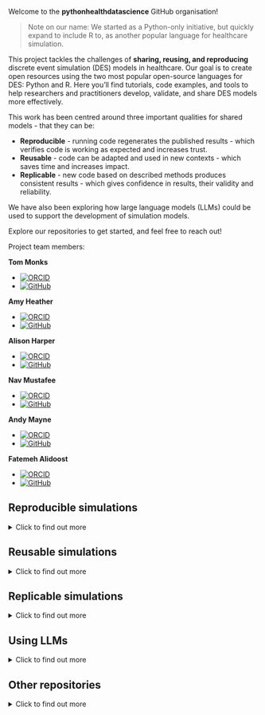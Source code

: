 Welcome to the **pythonhealthdatascience** GitHub organisation!

> Note on our name: We started as a Python-only initiative, but quickly expand to include R to, as another popular language for healthcare simulation.

This project tackles the challenges of **sharing, reusing, and reproducing** discrete event simulation (DES) models in healthcare. Our goal is to create open resources using the two most popular open-source languages for DES: Python and R. Here you’ll find tutorials, code examples, and tools to help researchers and practitioners develop, validate, and share DES models more effectively.

This work has been centred around three important qualities for shared models - that they can be:

* **Reproducible** - running code regenerates the published results - which verifies code is working as expected and increases trust.
* **Reusable** - code can be adapted and used in new contexts - which saves time and increases impact.
* **Replicable** - new code based on described methods produces consistent results - which gives confidence in results, their validity and reliability.

We have also been exploring how large language models (LLMs) could be used to support the development of simulation models.

Explore our repositories to get started, and feel free to reach out!

Project team members:

**Tom Monks**

* [![ORCID](https://img.shields.io/badge/ORCID-0000--0003--2631--4481-A6CE39?style=for-the-badge&logo=orcid&logoColor=white)](https://orcid.org/0000-0003-2631-4481)
* [![GitHub](https://img.shields.io/badge/GitHub-TomMonks-181717?style=for-the-badge&logo=github&logoColor=white)](https://github.com/TomMonks)
  
**Amy Heather**

* [![ORCID](https://img.shields.io/badge/ORCID-0000--0002--6596--3479-A6CE39?style=for-the-badge&logo=orcid&logoColor=white)](https://orcid.org/0000-0002-6596-3479)
* [![GitHub](https://img.shields.io/badge/GitHub-amyheather-181717?style=for-the-badge&logo=github&logoColor=white)](https://github.com/amyheather)

**Alison Harper**

* [![ORCID](https://img.shields.io/badge/ORCID-0000--0001--5274--5037-A6CE39?style=for-the-badge&logo=orcid&logoColor=white)](https://orcid.org/0000-0001-5274-5037)
* [![GitHub](https://img.shields.io/badge/GitHub-AliHarp-181717?style=for-the-badge&logo=github&logoColor=white)](https://github.com/AliHarp)

**Nav Mustafee**

* [![ORCID](https://img.shields.io/badge/ORCID-0000--0002--2204--8924-A6CE39?style=for-the-badge&logo=orcid&logoColor=white)](https://orcid.org/0000-0002-2204-8924)
* [![GitHub](https://img.shields.io/badge/GitHub-NavonilNM-181717?style=for-the-badge&logo=github&logoColor=white)](https://github.com/NavonilNM)

**Andy Mayne**

* [![ORCID](https://img.shields.io/badge/ORCID-0000--0003--1263--2286-A6CE39?style=for-the-badge&logo=orcid&logoColor=white)](https://orcid.org/0000-0003-1263-2286)
* [![GitHub](https://img.shields.io/badge/GitHub-andy--mayne-181717?style=for-the-badge&logo=github&logoColor=white)](https://github.com/andy-mayne)

**Fatemeh Alidoost**

* [![ORCID](https://img.shields.io/badge/ORCID-0009--0000--0252--560X-A6CE39?style=for-the-badge&logo=orcid&logoColor=white)](https://orcid.org/0009-0000-0252-560X)
* [![GitHub](https://img.shields.io/badge/GitHub-Falidoost-181717?style=for-the-badge&logo=github&logoColor=white)](https://github.com/Falidoost)

## Reproducible simulations

<details><summary>Click to find out more</summary>

### Assessing the reproducibility of published DES models

We attempted to reproduce the outputs from eight Python and R DES models, as described in:

> Heather, A., Monks, T., Harper, A., Mustafee, N., & Mayne, A. (2025). On the reproducibility of discrete-event simulation studies in health research: an empirical study using open models. arxiv. <https://doi.org/10.48550/arXiv.2501.13137>.

| Repositories | Description |
| --- | --- |
| [stars-reproduction-protocol](https://github.com/pythonhealthdatascience/stars_reproduction_protocol) | Latex files for reproduction protocol |
| [stars-reproduce-allen-2020](https://github.com/pythonhealthdatascience/stars-reproduce-allen-2020) | Test run of reproducibility protocol on Allen et al. 2020 |
| [stars-reproduction-template](https://github.com/pythonhealthdatascience/stars_reproduction_template) | Template for assessment of computational reproducibility |
| [stars-reproduce-shoaib-2022](https://github.com/pythonhealthdatascience/stars-reproduce-shoaib-2022) | Reproduction study 1: Shoaib and Ramamohan 2022 (Python) |
| [stars-reproduce-huang-2019](https://github.com/pythonhealthdatascience/stars-reproduce-huang-2019) | Reproduction study 2: Huang et al. 2019 (R) |
| [stars-reproduce-lim-2020](https://github.com/pythonhealthdatascience/stars-reproduce-lim-2020) | Reproduction study 3: Lim et al. 2020 (Python) |
| [stars-reproduce-kim-2021](https://github.com/pythonhealthdatascience/stars-reproduce-kim-2021) | Reproduction study 4: Kim et al. 2021 (R) |
| [stars-reproduce-anagnostou-2022](https://github.com/pythonhealthdatascience/stars-reproduce-anagnostou-2022) | Reproduction study 5: Anagnostou et al. 2022 (Python) |
| [stars-reproduce-johnson-2021](https://github.com/pythonhealthdatascience/stars-reproduce-johnson-2021) | Reproduction study 6: Johnson et al. 2021 (R) |
| [stars-reproduce-hernandez-2015](https://github.com/pythonhealthdatascience/stars-reproduce-hernandez-2015) | Reproduction study 7: Hernandez et al. 2015 (Python model + R figures) |
| [stars-reproduce-wood-2021](https://github.com/pythonhealthdatascience/stars-reproduce-wood-2021) | Reproduction study 8: Wood et al. 2021 (R) |
| [stars_wp1_summary](https://github.com/pythonhealthdatascience/stars_wp1_summary) | Summary of the eight computational reproducibility assessments conducted as part of STARS Work Package 1. These assessed discrete-event simulation papers with models in Python and R. |

### Online book guiding how to create reproducible Python and R DES models

We are developing a book which demonstrates how to create DES models in Python (SimPy) and R (simmer) which are reproducible - following the recommendations from our assessment above - and also, form a reproducible analytical pipeline. This is illustrated using a simple template model and an applied stroke model.

| Repositories | Description |
| --- | --- |
| [des_rap_book](https://github.com/pythonhealthdatascience/des_rap_book) | Online book providing detailed step-by-step guidance on developing reproducible DES models in Python and R |
| [rap_template_python_des](https://github.com/pythonhealthdatascience/rap_template_python_des) | Template reproducible analytical pipeline (RAP) for simple python discrete-event simulation (DES) model. |
| [rap_template_r_des](https://github.com/pythonhealthdatascience/rap_template_r_des) | Template reproducible analytical pipeline (RAP) for simple R discrete-event simulation (DES) model. |
| [stroke_rap_python](https://github.com/pythonhealthdatascience/stroke_rap_python) | Applying the Python DES RAP Template to the Stroke Capacity Planning Model from Monks et al. 2016. |
| [stroke_rap_r](https://github.com/pythonhealthdatascience/stroke_rap_r) | Applying the R DES RAP Template to the Stroke Capacity Planning Model from Monks et al. 2016. |

</details>

## Reusable simulations

<details><summary>Click to find out more</summary>

### Systematic review

We conducted a systematic review of how healthcare DES models (any software/language) are currently shared in the literature.

We identified common barriers to model reuse, including lack of documentation and standardised repositories.

Key takeaway: There is a clear need for better frameworks and tools to support reusable simulation models.

> Monks, T., & Harper, A. (2023). Computer model and code sharing practices in healthcare discrete-event simulation: a systematic scoping review. Journal of Simulation, 19(1), 108–123. https://doi.org/10.1080/17477778.2023.2260772

### STARS framework

Following this review, we developed the STARS framework, which provides essential and optional guidance to help make shared models more reusable. This is described in:

> Monks, T., Harper, A., & Mustafee, N. (2024). Towards sharing tools and artefacts for reusable simulations in healthcare. Journal of Simulation, 1–20. <https://doi.org/10.1080/17477778.2024.2347882>

This paper included three examples of the STARS framework implemented in Python:

| Repositories | Description |
| --- | --- |
| [stars-treat-sim](https://github.com/pythonhealthdatascience/stars-treat-sim) | STARS paper example 1. Implements essential components + annotated notebook to run code executable online with Binder |
| [stars-simpy-example-docs](https://github.com/pythonhealthdatascience/stars-simpy-example-docs)<br><br>[stars-streamlit-example](https://github.com/pythonhealthdatascience/stars-streamlit-example) | STARS paper example 2. Fully implements essential + optional components including enhanced documentation hosted online and web app |
| [stars-ciw-example](https://github.com/pythonhealthdatascience/stars-ciw-example) | STARS paper example 3. Fully implements essential + optional components, but with different licence, documentation publishing software, web app framework and web app hosting |

Subsequently, we have been developing similar examples in R, as well as looking at webassembly:

| Repositories | Description |
| --- | --- |
| [stars-treat-simmer](https://github.com/pythonhealthdatascience/stars-treat-simmer) | R simmer implementation of treatment simulation model |
| [stars-shiny-simmer](https://github.com/pythonhealthdatascience/stars-shiny-simmer) | Template for shiny interface to simmer DES model |
| [stars-stlite-example](https://github.com/pythonhealthdatascience/stars-stlite-example) | stlite template for SimPy models |
| [stars-simpy-jupterlite](https://github.com/pythonhealthdatascience/stars-simpy-jupterlite) | JupyterLite template for SimPy models |

### Applying STARS

We applied the STARS framework to an oncology cost-effectiveness model developed by PenTAG and collaborates for the NICE Pathways Pilot appraisal.

| Repositories | Description |
| --- | --- |
| [stars-eom-rcc](https://github.com/pythonhealthdatascience/stars-eom-rcc) | Modifications to the "Exeter Oncology Model: Renal Cell Carcinoma edition (EOM-RCC)" as part of STARS work package 3. |

</details>

## Replicable simulations

<details><summary>Click to find out more</summary>

### STRESS guidelines

Tom was involved in developing the Strengthening The Reporting of Empirical Simulation Studies (STRESS) guidelines. They are a 20-item checklist (with guidelines for DES, agent-based simulation, and system dynamics) which outline the details authors should include about their model in their reports/publications.

> Monks, T., Currie, C. S. M., Onggo, B. S., Robinson, S., Kunc, M., & Taylor, S. J. E. (2018). Strengthening the reporting of empirical simulation studies: Introducing the STRESS guidelines. Journal of Simulation, 13(1), 55–67. <https://doi.org/10.1080/17477778.2018.1442155>.

### Updating STRESS

We are currently undergoing a review and update of the STRESS guidelines.

| Repositories | Description |
| --- | --- |
| [stress_update](https://github.com/pythonhealthdatascience/stress_update) | A review and update of the Strengthening the Reporting of Empirical Simulation Studies guidelines for DES, SD, and ABS. |

</details>

## Using LLMs

<details><summary>Click to find out more</summary>

### Generating DES models using LLMS

We investigated the ability to replicate Discrete-Event Simulation models reported in the literature using iterative prompting of Perplexity.AI's foundational model:

> Monks, T., Harper, A., & Heather, A. (2025). Unlocking the Potential of Past Research: Using Generative AI to Reconstruct Healthcare Simulation Models. arxiv. <https://doi.org/10.48550/arXiv.2503.21646>

| Repositories | Description |
| --- | --- |
| [llm_simpy](https://github.com/pythonhealthdatascience/llm_simpy) | Code for exploring the ability of LLMs to generate SimPy models and streamlit interfaces. |
| [llm_simpy_models](https://github.com/pythonhealthdatascience/llm_simpy_models) | The SimPy models and apps generated by LLMs, deployed as a single app. |

</details>

## Other repositories

<details><summary>Click to find out more</summary>

### SW25 DES in Python tutorial

There is a tutorial on discrete-event simulation for the Operational Research Society Simulation Workshop 2025:

> Monks, T., Harper, A., Heather, A., Mayne, A., & Mustafee, N. (2025). Building healthcare discrete-event simulation models in free and open source software: an introductory tutorial. Proceedings of the Operational Research Society Simulation Workshop 2025 (SW25). <https://doi.org/10.36819/SW25.004>.

| Repositories | Description |
| --- | --- |
| [intro-open-sim](https://github.com/pythonhealthdatascience/intro-open-sim) | An introduction to Discrete-Event Simulation using Free and Open Source Software. |

### GW4 Open Research Prize

Amy was shortlisted for the GW4 Open Research Prize for her work on assessing the computational reproducibility of published models. The slides from her presentation at the prize ceremony are here:

| Repositories | Description |
| --- | --- |
| [gw4_prize_presentation](https://github.com/pythonhealthdatascience/gw4_prize_presentation) | Amy Heather's presentation for the GW4 Open Research Prize 2024/25. |

### Review of computer simulation in orthopaedic services

We used a topic modelling approach to examine and map the computational simulation literature applied to operational-level orthopedics services, combined with a structured analysis of the papers. The repository below serves as supplementary material for the paper:

> Mapping Applications of Computer Simulation in Orthopedic Services: A Topic Modeling Approach.

| Repositories | Description |
| --- | --- |
| [scope_wsc_2025](https://github.com/pythonhealthdatascience/scope_wsc_2025) | Data and analysis for a literature review of simulation for orthopaedics services |

### Other STARS repositories

| Repositories | Description |
| --- | --- |
| [stars-publications](https://github.com/pythonhealthdatascience/stars-publications) | List of all STARS publications |
| [stars-logo](https://github.com/pythonhealthdatascience/stars-logo) | SVG and PNG files with logo |
| [stars_wp3_summary](https://github.com/pythonhealthdatascience/stars_wp3_summary) | Reflections from prospective and retrospective application of the STARS framework |

</details>
